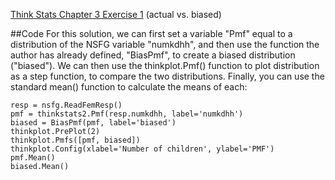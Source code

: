 [Think Stats Chapter 3 Exercise 1](http://greenteapress.com/thinkstats2/html/thinkstats2004.html#toc31) (actual vs. biased)

##Code
For this solution, we can first set a variable "Pmf" equal to a distribution of the NSFG variable "numkdhh", and then use the function the author has already defined, "BiasPmf", to create a biased distribution ("biased"). We can then use the thinkplot.Pmf() function to plot distribution as a step function, to compare the two distributions. Finally, you can use the standard mean() function to calculate the means of each:

```
resp = nsfg.ReadFemResp()
pmf = thinkstats2.Pmf(resp.numkdhh, label='numkdhh')
biased = BiasPmf(pmf, label='biased')
thinkplot.PrePlot(2)
thinkplot.Pmfs([pmf, biased])
thinkplot.Config(xlabel='Number of children', ylabel='PMF')
pmf.Mean()
biased.Mean()
```

